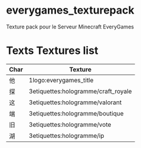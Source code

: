 # everygames_texturepack
Texture pack pour le Serveur Minecraft EveryGames

# Texts Textures list

|Char|Texture|
|---|---|
|他|1logo:everygames_title|
|探|3etiquettes:hologramme/craft_royale|
|这|3etiquettes:hologramme/valorant|
|端|3etiquettes:hologramme/boutique|
|旧|3etiquettes:hologramme/vote|
|湖|3etiquettes:hologramme/ip|
